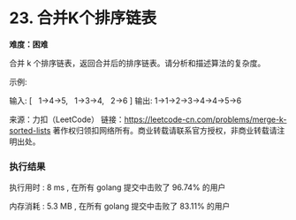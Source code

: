 # 23. 合并K个排序链表

**难度：困难**


合并 k 个排序链表，返回合并后的排序链表。请分析和描述算法的复杂度。

示例:

输入:
[
  1->4->5,
  1->3->4,
  2->6
]
输出: 1->1->2->3->4->4->5->6


来源：力扣（LeetCode）
链接：https://leetcode-cn.com/problems/merge-k-sorted-lists
著作权归领扣网络所有。商业转载请联系官方授权，非商业转载请注明出处。


### 执行结果

执行用时 : 8 ms , 在所有 golang 提交中击败了 96.74% 的用户

内存消耗 : 5.3 MB , 在所有 golang 提交中击败了 83.11% 的用户